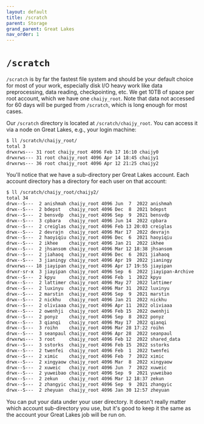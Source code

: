 ```yaml
---
layout: default
title: /scratch
parent: Storage
grand_parent: Great Lakes
nav_order: 1
---
```


# `/scratch`

`/scratch` is by far the fastest file system and should be your default choice for most of your work, especially disk I/O heavy work like data preprocessing, data reading, checkpointing, etc. We get 10TB of space per root account, which we have one `chaijy_root`. Note that data not accessed for 60 days will be purged from `/scratch`, which is long enough for most cases.

Our `/scratch` directory is located at `/scratch/chaijy_root`. You can access it via a node on Great Lakes, e.g., your login machine:

```bash
$ ll /scratch/chaijy_root/
total 3
drwxrws--- 31 root chaijy_root 4096 Feb 17 16:10 chaijy0
drwxrws--- 31 root chaijy_root 4096 Apr 14 18:45 chaijy1
drwxrws--- 36 root chaijy_root 4096 Apr 12 21:25 chaijy2
```

You'll notice that we have a sub-directory per Great Lakes account. Each account directory has a directory for each user on that account:

```bash
$ ll /scratch/chaijy_root/chaijy2/
total 34
drwx--S---  2 anishmah chaijy_root 4096 Jun  7  2022 anishmah
drwx--S---  2 bdepst   chaijy_root 4096 Dec  8  2021 bdepst
drwx--S---  2 bensvdp  chaijy_root 4096 Sep  9  2021 bensvdp
drwx--S---  3 cpbara   chaijy_root 4096 Jun 14  2022 cpbara
drwx--S---  2 creiglas chaijy_root 4096 Feb 13 20:03 creiglas
drwx--S---  2 devrajn  chaijy_root 4096 Mar 17  2022 devrajn
drwx--S---  2 haoyiqiu chaijy_root 4096 Dec  6  2021 haoyiqiu
drwx--S---  2 ikhee    chaijy_root 4096 Jan 21  2022 ikhee
drwx--S---  2 jhsansom chaijy_root 4096 Mar 12 18:38 jhsansom
drwx--S---  2 jiahaoq  chaijy_root 4096 Dec  6  2021 jiahaoq
drwx--S---  3 jianingy chaijy_root 4096 Apr 19  2022 jianingy
drwxrws--- 18 jiayipan chaijy_root 4096 Apr 17 19:55 jiayipan
drwxr-sr-x  3 jiayipan chaijy_root 4096 Sep  6  2022 jiayipan-Archive
drwx--S---  2 kpyu     chaijy_root 4096 Feb  1  2022 kpyu
drwx--S---  2 lattimer chaijy_root 4096 May 27  2022 lattimer
drwx--S---  2 luxinyu  chaijy_root 4096 Mar 31  2022 luxinyu
drwx--S---  2 marstin  chaijy_root 4096 Sep  9  2021 marstin
drwx--S---  2 nickhu   chaijy_root 4096 Jan 21  2022 nickhu
drwx--S---  2 oliviaaa chaijy_root 4096 Apr 11  2022 oliviaaa
drwx--S---  2 owenhji  chaijy_root 4096 Feb 15  2022 owenhji
drwx--S---  2 ponyz    chaijy_root 4096 Sep  8  2022 ponyz
drwx--S---  3 qianqi   chaijy_root 4096 May 17  2022 qianqi
drwx--S---  3 roihn    chaijy_root 4096 Mar 28 17:22 roihn
drwx--S---  3 seanpaul chaijy_root 4096 Apr 28  2022 seanpaul
drwxrws---  3 root     chaijy_root 4096 Feb 12  2022 shared_data
drwx--S---  3 sstorks  chaijy_root 4096 Feb 15  2022 sstorks
drwx--S---  2 twenfei  chaijy_root 4096 Feb  1  2022 twenfei
drwx--S---  2 ximic    chaijy_root 4096 Feb  7  2022 ximic
drwx--S---  2 xingyaow chaijy_root 4096 Mar  8  2022 xingyaow
drwx--S---  2 xuweic   chaijy_root 4096 Jun  7  2022 xuweic
drwx--S---  2 yuweibao chaijy_root 4096 Sep  9  2021 yuweibao
drwx--S---  2 zekun    chaijy_root 4096 Mar 12 18:37 zekun
drwx--S---  2 zhangyic chaijy_root 4096 Sep  9  2021 zhangyic
drwx--S---  2 zheyuan  chaijy_root 4096 Jan 30 12:57 zheyuan
```

You can put your data under your user directory. It doesn't really matter which account sub-directory you use, but it's good to keep it the same as the account your Great Lakes job will be run on.
